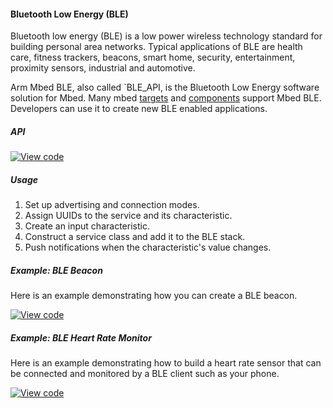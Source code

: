 #### Bluetooth Low Energy (BLE)

Bluetooth low energy (BLE) is a low power wireless technology standard for building personal area networks. Typical applications of BLE are health care, fitness trackers, beacons, smart home, security, entertainment, proximity sensors, industrial and automotive.

Arm Mbed BLE, also called `BLE_API, is the Bluetooth Low Energy software solution for Mbed. Many mbed [targets](https://developer.mbed.org/platforms/?mbed-enabled=15&connectivity=3) and [components](https://developer.mbed.org/platforms/?mbed-enabled=15&connectivity=3) support Mbed BLE. Developers can use it to create new BLE enabled applications.

##### API

[![View code](https://www.mbed.com/embed/?type=library)](https://docs.mbed.com/docs/mbed-os-api/en/mbed-os-5.5/api/classBLE.html)

##### Usage

1. Set up advertising and connection modes.
1. Assign UUIDs to the service and its characteristic.
1. Create an input characteristic.
1. Construct a service class and add it to the BLE stack.
1. Push notifications when the characteristic's value changes.

##### Example: BLE Beacon

Here is an example demonstrating how you can create a BLE beacon.

[![View code](https://www.mbed.com/embed/?url=https://developer.mbed.org/teams/mbed-os-examples/code/mbed-os-example-ble-Beacon/)](https://developer.mbed.org/teams/mbed-os-examples/code/mbed-os-example-ble-Beacon/file/abc2d39dfdde/source/main.cpp)

##### Example: BLE Heart Rate Monitor

Here is an example demonstrating how to build a heart rate sensor that can be connected and monitored by a BLE client such as your phone.

[![View code](https://www.mbed.com/embed/?url=https://developer.mbed.org/teams/mbed-os-examples/code/mbed-os-example-ble-HeartRate/)](https://developer.mbed.org/teams/mbed-os-examples/code/mbed-os-example-ble-HeartRate/file/b36aa157781d/source/main.cpp)
